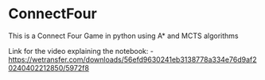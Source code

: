 # ConnectFour
This is a Connect Four Game in python using A* and MCTS algorithms

Link for the video explaining the notebook:
-https://wetransfer.com/downloads/56efd9630241eb3138778a334e76d9af20240402212850/5972f8
